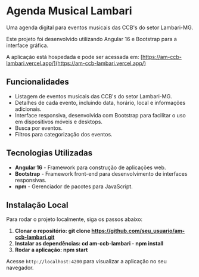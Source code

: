 # Agenda Musical Lambari

Uma agenda digital para eventos musicais das CCB's do setor Lambari-MG.

Este projeto foi desenvolvido utilizando Angular 16 e Bootstrap para a interface gráfica.

A aplicação está hospedada e pode ser acessada em: [https://am-ccb-lambari.vercel.app/](https://am-ccb-lambari.vercel.app/)

## Funcionalidades

- Listagem de eventos musicais das CCB's do setor Lambari-MG.
- Detalhes de cada evento, incluindo data, horário, local e informações adicionais.
- Interface responsiva, desenvolvida com Bootstrap para facilitar o uso em dispositivos móveis e desktops.
- Busca por eventos.
- Filtros para categorização dos eventos.

## Tecnologias Utilizadas

- **Angular 16** - Framework para construção de aplicações web.
- **Bootstrap** - Framework front-end para desenvolvimento de interfaces responsivas.
- **npm** - Gerenciador de pacotes para JavaScript.

## Instalação Local

Para rodar o projeto localmente, siga os passos abaixo:

1. **Clonar o repositório: git clone https://github.com/seu_usuario/am-ccb-lambari.git**
2. **Instalar as dependências: cd am-ccb-lambari - npm install**
3. **Rodar a aplicação: npm start**

Acesse `http://localhost:4200` para visualizar a aplicação no seu navegador.
